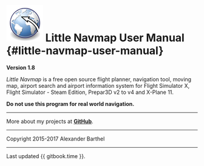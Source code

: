 # ![Little Navmap](../images/littlenavmap.svg "Little Navmap") Little Navmap User Manual {#little-navmap-user-manual}

**Version 1.8**

_Little Navmap_ is a free open source flight planner, navigation tool, moving map,
airport search and airport information system for Flight Simulator X, Flight Simulator - Steam Edition,  Prepar3D v2 to v4 and X-Plane 11.

**Do not use this program for real world navigation.**

---

More about my projects at [**GitHub**](https://albar965.github.io).

---

Copyright 2015-2017 Alexander Barthel

---

Last updated {{ gitbook.time }}.



